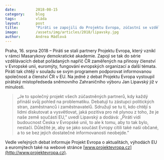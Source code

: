 ```yaml
---
date:         2018-08-15
category:     blog
tags:         vláda
layout:       post
title:        "Piráti se zapojili do Projektu Evropa, zúčastní se vzdělávacích debat o EU"
image:        /assets/img/articles/2018/lipavsky.jpg
author:       Andrea Mádlová
---
```

 

Praha, 16. srpna 2018 – Piráti se stali partnery Projektu Evropa, který vznikl v rámci Masarykovy demokratické akademie. Zapojí se tak do série vzdělávacích debat pořádaných napříč ČR zaměřených na přínosy členství v Evropské unii, euromýty, fungování evropských organizací a další témata. Piráti tak chtějí v souladu se svým programem podporovat informovanou společnost a členství ČR v EU. Na jedné z debat Projektu Evropa vystoupil pirátský místopředseda sněmovního Zahraničního výboru Jan Lipavský již v minulosti.


> „Je to společný projekt všech zúčastněných partnerů, kdy každý přináší svůj pohled na problematiku. Debatují tu zástupci politických stran, zaměstnanců i zaměstnavatelů. Sdružují se tu ti, kdo chtějí s lidmi diskutovat a vysvětlovat, jaká pozitiva pro ně plynou z toho, že je naše země součástí EU,” uvedl Lipavský a dodává: „Piráti vidí budoucnost Česka v Evropské unii, to ale k tomu, aby to tak bylo, nestačí. Důležité je, aby se jako součást Evropy cítili také naši občané, a to se bez jejich dostatečné informovanosti neobejde.”

 
Vedle veřejných debat informuje Projekt Evropa o aktualitách, výhodách EU a euromýtech také na webové stránce [www.projektevropa.cz](http://www.projektevropa.cz).
